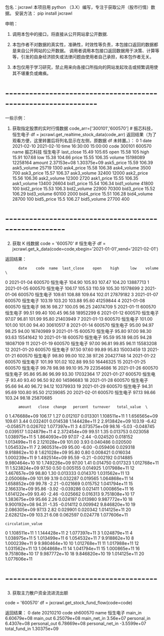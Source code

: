 包名：jxcrawl
本项目用 python （3.X）编写，专注于获取公开（股市行情）数据。
安装方法： 
pip install jxcrawl

申明：
1. 调用本包中的接口，将直接从公开网站拿公开数据.

2. 本包作者不对数据的真实性，准确性，时效性等负责，本包接口返回的数据都是来自公开网站的公开数据。
	调用者调用本包接口返回数据用于决策、计算等等，引发的自身经济损失或法律问题由使用者自己承担，和本包作者无关。

3. 本包仅用于学习研究，禁止用来向各接口所指向的网站发起攻击或频繁调用使其不堪重负或瘫痪。

# -------------------------------------------------------------
一些示例：

1. 获取指定股票的实时行情数据
code_arr=['300101','600570']      # 振芯科技，恒生电子
df = jxcrawl.get_realtime_stock_data(code_arr)
返回结果（为了观看方便，这里转置后将列名显示在左侧，原数据 df 未转置。）：
                       0            1
date          2021-02-10   2021-02-10
time            16:30:00     15:00:00
code              300101       600570
name                振芯科技         恒生电子
last_close         15.49       105.65
open               15.58          105
high               15.91       107.68
low                15.38       104.66
price              15.55       106.35
volume          15198089     12258164
amount       2.37153e+08  1.30375e+09
ask5_price         15.59       106.39
ask5_volume        25719         1300
ask4_price         15.58       106.38
ask4_volume         3500          700
ask3_price         15.57       106.37
ask3_volume        32400        12000
ask2_price         15.56       106.36
ask2_volume        12300         2720
ask1_price         15.55       106.35
ask1_volume        13400        26604
bid1_price         15.54       106.34
bid1_volume        41800          100
bid2_price         15.53        106.3
bid2_volume        22900        70300
bid3_price         15.52       106.29
bid3_volume        60100         2000
bid4_price         15.51       106.28
bid4_volume        28700          100
bid5_price          15.5       106.27
bid5_volume        27700          400




# -----------------------------------------------------
2. 获取 K 线数据
code = '600570'     # 恒生电子
df = jxcrawl.get_k_data(code=code,xbegin='2021-01-01',xend='2021-02-01')

返回结果：

          date    code  name  last_close    open    high     low    volume  \
0   2021-01-04  600570  恒生电子      104.90  105.93  107.47  104.20  13887713
1   2021-01-05  600570  恒生电子      106.17  105.53  110.59  105.30  15178699
2   2021-01-06  600570  恒生电子      109.61  108.88  109.64  102.01  27879182
3   2021-01-07  600570  恒生电子      103.19  103.20  103.88   95.60  41259844
4   2021-01-08  600570  恒生电子       98.16   98.27  100.05   96.25  24074709
5   2021-01-11  600570  恒生电子       99.51   99.40  100.45   96.58  18952299
6   2021-01-12  600570  恒生电子       97.07   96.81  101.99   95.80  21403949
7   2021-01-13  600570  恒生电子      101.00  101.00  101.00   94.40  30610517
8   2021-01-14  600570  恒生电子       95.00   94.97   98.25   94.00  16740989
9   2021-01-15  600570  恒生电子       95.80   97.00   98.30   93.63  15541642
10  2021-01-18  600570  恒生电子       95.59   95.18   98.05   94.28  18087109
11  2021-01-19  600570  恒生电子       97.00   96.81   99.85   96.11  15583208
12  2021-01-20  600570  恒生电子       97.50   97.60   99.89   95.83  15003459
13  2021-01-21  600570  恒生电子       98.80   99.00  102.38   97.26  20427748
14  2021-01-22  600570  恒生电子      101.99  101.02  102.88   99.50  16446325
15  2021-01-25  600570  恒生电子       99.78   98.98   99.10   95.79  22354686
16  2021-01-26  600570  恒生电子       95.86   95.86   96.99   93.30  17032364
17  2021-01-27  600570  恒生电子       93.40   93.40   96.50   92.60  14596683
18  2021-01-28  600570  恒生电子       95.66   94.40   96.72   94.12  10379933
19  2021-01-29  600570  恒生电子       94.31   95.69  100.80   95.50  21239085
20  2021-02-01  600570  恒生电子       97.13   98.66  103.24   98.18  25870685

          amount   close  change   percent  turnover   total_value  \
0   1.476688e+09  106.17    1.27  0.012107  0.013301  1.108511e+11
1   1.656565e+09  109.61    3.44  0.032401  0.014538  1.144428e+11
2   2.913842e+09  103.19   -6.42 -0.058571  0.026702  1.077397e+11
3   4.073575e+09   98.16   -5.03 -0.048745  0.039517  1.024879e+11
4   2.372454e+09   99.51    1.35  0.013753  0.023058  1.038975e+11
5   1.864093e+09   97.07   -2.44 -0.024520  0.018152  1.013499e+11
6   2.121028e+09  101.00    3.93  0.040486  0.020500  1.054532e+11
7   2.960531e+09   95.00   -6.00 -0.059406  0.029318  9.918862e+10
8   1.621028e+09   95.80    0.80  0.008421  0.016034  1.000239e+11
9   1.492514e+09   95.59   -0.21 -0.002192  0.014885  9.980464e+10
10  1.749226e+09   97.00    1.41  0.014750  0.017323  1.012768e+11
11  1.523824e+09   97.50    0.50  0.005155  0.014925  1.017988e+11
12  1.467657e+09   98.80    1.30  0.013333  0.014370  1.031562e+11
13  2.050068e+09  101.99    3.19  0.032287  0.019565  1.064868e+11
14  1.658852e+09   99.78   -2.21 -0.021669  0.015752  1.041794e+11
15  2.166331e+09   95.86   -3.92 -0.039286  0.021411  1.000865e+11
16  1.614122e+09   93.40   -2.46 -0.025662  0.016313  9.751808e+10
17  1.383675e+09   95.66    2.26  0.024197  0.013980  9.987772e+10
18  9.900192e+08   94.31   -1.35 -0.014112  0.009942  9.846820e+10
19  2.086305e+09   97.13    2.82  0.029901  0.020342  1.014125e+11
20  2.628212e+09  103.21    6.08  0.062597  0.024778  1.077606e+11

    circulation_value
0        1.108511e+11
1        1.144428e+11
2        1.077397e+11
3        1.024879e+11
4        1.038975e+11
5        1.013499e+11
6        1.054532e+11
7        9.918862e+10
8        1.000239e+11
9        9.980464e+10
10       1.012768e+11
11       1.017988e+11
12       1.031562e+11
13       1.064868e+11
14       1.041794e+11
15       1.000865e+11
16       9.751808e+10
17       9.987772e+10
18       9.846820e+10
19       1.014125e+11
20       1.077606e+11


# --------------------------------------
3. 获取主力散户资金流进流出额

code = '600570'
df = jxcrawl.get_stock_fund_flow(code=code)

返回结果：
                           0
date                20210210
code                sh600570
name                    恒生电子
main_in          6.60679e+08
main_out         6.25079e+08
main_net_in         3.56e+07
personal_in       6.4307e+08
personal_out     6.78669e+08
personal_net_in  -3.5599e+07
total_fund_in    1.30375e+09


